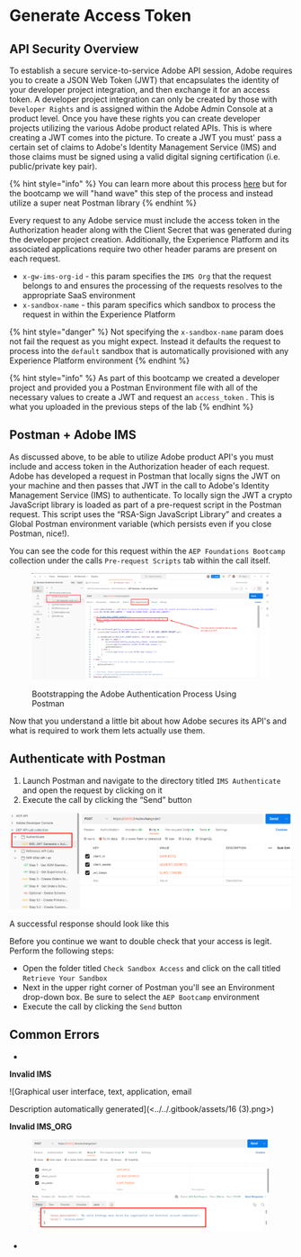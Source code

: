 # Generate Access Token

## API Security Overview

To establish a secure service-to-service Adobe API session, Adobe requires you to create a JSON Web Token (JWT) that encapsulates the identity of your developer project integration, and then exchange it for an access token. A developer project integration can only be created by those with `Developer Rights` and is assigned within the Adobe Admin Console at a product level. Once you have these rights you can create developer projects utilizing the various Adobe product related APIs.  This is where creating a JWT comes into the picture.  To create a JWT you must' pass a certain set of claims to Adobe's Identity Management Service (IMS) and those claims must be signed using a valid digital signing certification (i.e. public/private key pair).

{% hint style="info" %}
You can learn more about this process [here](https://developer.adobe.com/developer-console/docs/guides/authentication/JWT/) but for the bootcamp we will "hand wave" this step of the process and instead utilize a super neat Postman library
{% endhint %}

Every request to any Adobe service must include the access token in the Authorization header along with the Client Secret that was generated during the developer project creation.  Additionally, the Experience Platform and its associated applications require two other header params are present on each request.&#x20;

* `x-gw-ims-org-id` - this param specifies the `IMS Org` that the request belongs to and ensures the processing of the requests resolves to the appropriate SaaS environment
* `x-sandbox-name` - this param specifics which sandbox to process the request in within the Experience Platform

{% hint style="danger" %}
Not specifying the `x-sandbox-name` param does not fail the request as you might expect. Instead it defaults the request to process into the `default` sandbox that is automatically provisioned with any Experience Platform environment
{% endhint %}

{% hint style="info" %}
As part of this bootcamp we created a developer project and provided you a Postman Environment file with all of the necessary values to create a JWT and request an `access_token` .  This is what you uploaded in the previous steps of the lab
{% endhint %}



## Postman + Adobe IMS

As discussed above, to be able to utilize Adobe product API's you must include and access token in the Authorization header of each request. Adobe has developed a request in Postman that locally signs the JWT on your machine and then passes that JWT in the call to Adobe's Identity Management Service (IMS) to authenticate. To locally sign the JWT a crypto JavaScript library is loaded as part of a pre-request script in the Postman request. This script uses the “RSA-Sign JavaScript Library” and creates a Global Postman environment variable (which persists even if you close Postman, nice!).&#x20;

You can see the code for this request within the `AEP Foundations Bootcamp` collection under the calls `Pre-request Scripts` tab within the call itself.

<figure><img src="../../.gitbook/assets/bootstrapping-auth.png" alt=""><figcaption><p>Bootstrapping the Adobe Authentication Process Using Postman</p></figcaption></figure>

Now that you understand a little bit about how Adobe secures its API's and what is required to work them lets actually use them.



## Authenticate with Postman

1. Launch Postman and navigate to the directory titled `IMS Authenticate` and open the request by clicking on it
2. Execute the call by clicking the “Send” button

![](<../../.gitbook/assets/14 (1).png>)

A successful response should look like this







Before you continue we want to double check that your access is legit. Perform the following steps:

* Open the folder titled `Check Sandbox Access` and click on the call titled `Retrieve Your Sandbox`
* Next in the upper right corner of Postman you'll see an Environment drop-down box.  Be sure to select the `AEP Bootcamp` environment
* Execute the call by clicking the `Send` button

## Common Errors

*

**Invalid IMS**

![Graphical user interface, text, application, email

Description automatically generated](<../../.gitbook/assets/16 (3).png>)

**Invalid IMS\_ORG**

<figure><img src="../../.gitbook/assets/invalid IMS ORG.png" alt=""><figcaption></figcaption></figure>

*
